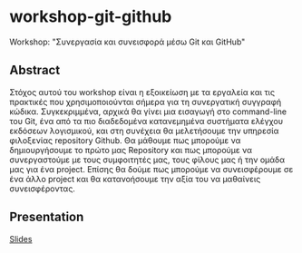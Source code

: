 # workshop-git-github
Workshop: "Συνεργασία και συνεισφορά μέσω Git και GitHub"

## Abstract
Στόχος αυτού του workshop είναι η εξοικείωση με τα εργαλεία και τις πρακτικές που χρησιμοποιούνται σήμερα για τη συνεργατική συγγραφή κώδικα. Συγκεκριμμένα, αρχικά θα γίνει μια εισαγωγή στο command-line του Git, ένα από τα πιο διαδεδομένα κατανεμημένα συστήματα ελέγχου εκδόσεων λογισμικού, και στη συνέχεια θα μελετήσουμε την υπηρεσία φιλοξενίας repository Github.
Θα μάθουμε πως μπορούμε να δημιουργήσουμε το πρώτο μας Repository και πως μπορούμε να συνεργαστούμε με τους συμφοιτητές μας, τους φίλους μας ή την ομάδα μας για ένα project. Επίσης θα δούμε πως μπορούμε να συνεισφέρουμε σε ένα άλλο project και θα κατανοήσουμε την αξία του να μαθαίνεις συνεισφέροντας.

## Presentation
[Slides](http://slides.com/ieeeteithe/deck-2-2#/)

